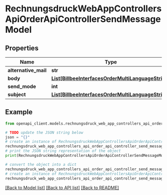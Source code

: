 # RechnungsdruckWebAppControllersApiOrderApiControllerSendMessageModel


## Properties

Name | Type | Description | Notes
------------ | ------------- | ------------- | -------------
**alternative_mail** | **str** |  | [optional] 
**body** | [**List[BillbeeInterfacesOrderMultiLanguageString]**](BillbeeInterfacesOrderMultiLanguageString.md) |  | [optional] 
**send_mode** | **int** |  | [optional] 
**subject** | [**List[BillbeeInterfacesOrderMultiLanguageString]**](BillbeeInterfacesOrderMultiLanguageString.md) |  | [optional] 

## Example

```python
from openapi_client.models.rechnungsdruck_web_app_controllers_api_order_api_controller_send_message_model import RechnungsdruckWebAppControllersApiOrderApiControllerSendMessageModel

# TODO update the JSON string below
json = "{}"
# create an instance of RechnungsdruckWebAppControllersApiOrderApiControllerSendMessageModel from a JSON string
rechnungsdruck_web_app_controllers_api_order_api_controller_send_message_model_instance = RechnungsdruckWebAppControllersApiOrderApiControllerSendMessageModel.from_json(json)
# print the JSON string representation of the object
print(RechnungsdruckWebAppControllersApiOrderApiControllerSendMessageModel.to_json())

# convert the object into a dict
rechnungsdruck_web_app_controllers_api_order_api_controller_send_message_model_dict = rechnungsdruck_web_app_controllers_api_order_api_controller_send_message_model_instance.to_dict()
# create an instance of RechnungsdruckWebAppControllersApiOrderApiControllerSendMessageModel from a dict
rechnungsdruck_web_app_controllers_api_order_api_controller_send_message_model_from_dict = RechnungsdruckWebAppControllersApiOrderApiControllerSendMessageModel.from_dict(rechnungsdruck_web_app_controllers_api_order_api_controller_send_message_model_dict)
```
[[Back to Model list]](../README.md#documentation-for-models) [[Back to API list]](../README.md#documentation-for-api-endpoints) [[Back to README]](../README.md)


